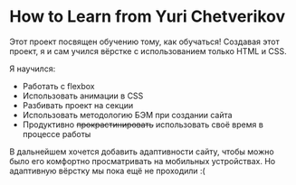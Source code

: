 # How to Learn from Yuri Chetverikov

Этот проект посвящен обучению тому, как обучаться!
Создавая этот проект, я и сам учился вёрстке с использованием только HTML и CSS.

Я научился:
* Работать с flexbox
* Использовать анимации в CSS
* Разбивать проект на секции
* Использовать методологию БЭМ при создании сайта
* Продуктивно ~~прокрастинировать~~ использовать своё время в процессе работы

В дальнейшем хочется добавить адаптивности сайту, чтобы можно было его комфортно просматривать на мобильных устройствах. Но адаптивную вёрстку мы пока ещё не проходили :(
